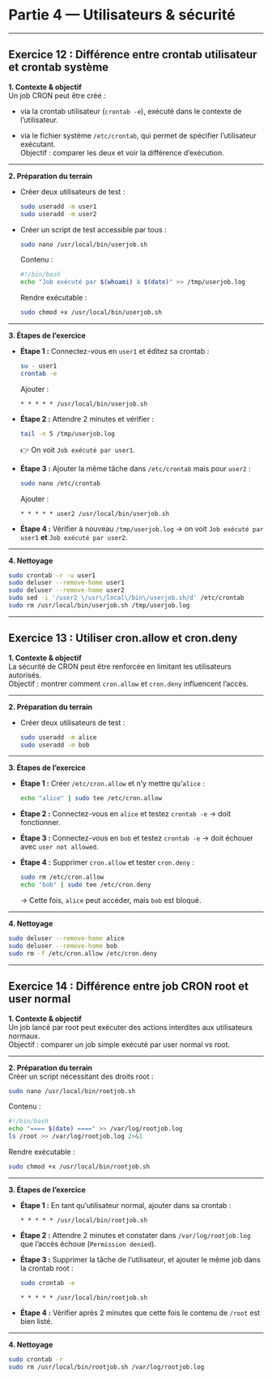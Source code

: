 # Partie 4 — Utilisateurs & sécurité

---

## Exercice 12 : Différence entre crontab utilisateur et crontab système

**1. Contexte & objectif**  
Un job CRON peut être créé :

- via la crontab utilisateur (`crontab -e`), exécuté dans le contexte de l’utilisateur.

- via le fichier système `/etc/crontab`, qui permet de spécifier l’utilisateur exécutant.  
  Objectif : comparer les deux et voir la différence d’exécution.

---

**2. Préparation du terrain**

- Créer deux utilisateurs de test :
  
  ```bash
  sudo useradd -m user1
  sudo useradd -m user2
  ```

- Créer un script de test accessible par tous :
  
  ```bash
  sudo nano /usr/local/bin/userjob.sh
  ```
  
  Contenu :
  
  ```bash
  #!/bin/bash
  echo "Job exécuté par $(whoami) à $(date)" >> /tmp/userjob.log
  ```
  
  Rendre exécutable :
  
  ```bash
  sudo chmod +x /usr/local/bin/userjob.sh
  ```

---

**3. Étapes de l’exercice**

- **Étape 1 :** Connectez-vous en `user1` et éditez sa crontab :
  
  ```bash
  su - user1
  crontab -e
  ```
  
  Ajouter :
  
  ```
  * * * * * /usr/local/bin/userjob.sh
  ```

- **Étape 2 :** Attendre 2 minutes et vérifier :
  
  ```bash
  tail -n 5 /tmp/userjob.log
  ```
  
  👉 On voit `Job exécuté par user1`.

- **Étape 3 :** Ajouter la même tâche dans `/etc/crontab` mais pour `user2` :
  
  ```bash
  sudo nano /etc/crontab
  ```
  
  Ajouter :
  
  ```
  * * * * * user2 /usr/local/bin/userjob.sh
  ```

- **Étape 4 :** Vérifier à nouveau `/tmp/userjob.log` → on voit `Job exécuté par user1` **et** `Job exécuté par user2`.

---

**4. Nettoyage**

```bash
sudo crontab -r -u user1
sudo deluser --remove-home user1
sudo deluser --remove-home user2
sudo sed -i '/user2 \/usr\/local\/bin\/userjob.sh/d' /etc/crontab
sudo rm /usr/local/bin/userjob.sh /tmp/userjob.log
```

---

## Exercice 13 : Utiliser cron.allow et cron.deny

**1. Contexte & objectif**  
La sécurité de CRON peut être renforcée en limitant les utilisateurs autorisés.  
Objectif : montrer comment `cron.allow` et `cron.deny` influencent l’accès.

---

**2. Préparation du terrain**

- Créer deux utilisateurs de test :
  
  ```bash
  sudo useradd -m alice
  sudo useradd -m bob
  ```

---

**3. Étapes de l’exercice**

- **Étape 1 :** Créer `/etc/cron.allow` et n’y mettre qu’`alice` :
  
  ```bash
  echo "alice" | sudo tee /etc/cron.allow
  ```

- **Étape 2 :** Connectez-vous en `alice` et testez `crontab -e` → doit fonctionner.

- **Étape 3 :** Connectez-vous en `bob` et testez `crontab -e` → doit échouer avec `user not allowed`.

- **Étape 4 :** Supprimer `cron.allow` et tester `cron.deny` :
  
  ```bash
  sudo rm /etc/cron.allow
  echo "bob" | sudo tee /etc/cron.deny
  ```
  
  → Cette fois, `alice` peut accéder, mais `bob` est bloqué.

---

**4. Nettoyage**

```bash
sudo deluser --remove-home alice
sudo deluser --remove-home bob
sudo rm -f /etc/cron.allow /etc/cron.deny
```

---

## Exercice 14 : Différence entre job CRON root et user normal

**1. Contexte & objectif**  
Un job lancé par root peut exécuter des actions interdites aux utilisateurs normaux.  
Objectif : comparer un job simple exécuté par user normal vs root.

---

**2. Préparation du terrain**  
Créer un script nécessitant des droits root :

```bash
sudo nano /usr/local/bin/rootjob.sh
```

Contenu :

```bash
#!/bin/bash
echo "==== $(date) ====" >> /var/log/rootjob.log
ls /root >> /var/log/rootjob.log 2>&1
```

Rendre exécutable :

```bash
sudo chmod +x /usr/local/bin/rootjob.sh
```

---

**3. Étapes de l’exercice**

- **Étape 1 :** En tant qu’utilisateur normal, ajouter dans sa crontab :
  
  ```
  * * * * * /usr/local/bin/rootjob.sh
  ```

- **Étape 2 :** Attendre 2 minutes et constater dans `/var/log/rootjob.log` que l’accès échoue (`Permission denied`).

- **Étape 3 :** Supprimer la tâche de l’utilisateur, et ajouter le même job dans la crontab root :
  
  ```bash
  sudo crontab -e
  ```
  
  ```
  * * * * * /usr/local/bin/rootjob.sh
  ```

- **Étape 4 :** Vérifier après 2 minutes que cette fois le contenu de `/root` est bien listé.

---

**4. Nettoyage**

```bash
sudo crontab -r
sudo rm /usr/local/bin/rootjob.sh /var/log/rootjob.log
```
